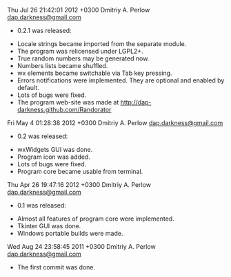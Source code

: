 Thu Jul 26 21:42:01 2012 +0300 Dmitriy A. Perlow <dap.darkness@gmail.com>

- 0.2.1 was released:
 * Locale strings became imported from the separate module.
 * The program was relicensed under LGPL2+.
 * True random numbers may be generated now.
 * Numbers lists became shuffled.
 * wx elements became switchable via Tab key pressing.
 * Errors notifications were implemented. They are optional and enabled by default.
 * Lots of bugs were fixed.
 * The program web-site was made at http://dap-darkness.github.com/Randorator

Fri May  4 01:28:38 2012 +0300 Dmitriy A. Perlow <dap.darkness@gmail.com>

- 0.2 was released:
 * wxWidgets GUI was done.
 * Program icon was added.
 * Lots of bugs were fixed.
 * Program core became usable from terminal.

Thu Apr 26 19:47:16 2012 +0300 Dmitriy A. Perlow <dap.darkness@gmail.com>

- 0.1 was released:
 * Almost all features of program core were implemented.
 * Tkinter GUI was done.
 * Windows portable builds were made.

Wed Aug 24 23:58:45 2011 +0300 Dmitriy A. Perlow <dap.darkness@gmail.com>

- The first commit was done.
